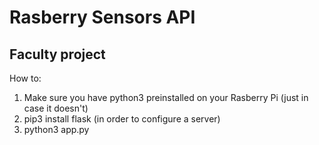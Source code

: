 # Rasberry Sensors API 

## Faculty project

How to:

1. Make sure you have python3 preinstalled on your Rasberry Pi (just in case it doesn't)
2. pip3 install flask (in order to configure a server)
3. python3 app.py
